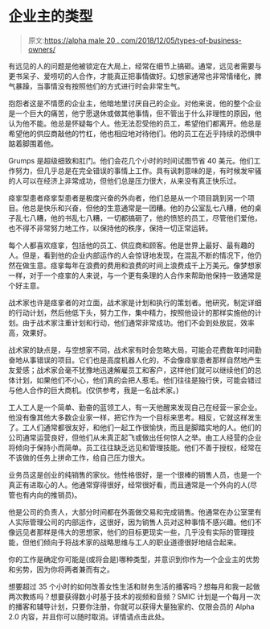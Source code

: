 # 企业主的类型

> 原文:[https://alpha male 20 . com/2018/12/05/types-of-business-owners/](https://alphamale20.com/2018/12/05/types-of-business-owners/)

有远见的人的问题是他被锁定在大局上，经常在细节上搞砸。通常，远见者需要与更书呆子、爱唠叨的人合作，才能真正把事情做好。幻想家通常也非常情绪化，脾气暴躁，当事情没有按照他们的方式进行时会非常生气。

抱怨者这是不情愿的企业主，他暗地里讨厌自己的企业。对他来说，他的整个企业是一个巨大的痛苦，他宁愿退休或做其他事情，但不管出于什么非理性的原因，他认为他不能。他总是怀疑每个人。他无法忍受他的员工，希望他们都离开。他总是希望他的供应商敲他的竹杠，他也相应地对待他们。他的员工在近乎持续的恐惧中踮着脚围着他。

Grumps 是超级细致和肛门。他们会花几个小时的时间试图节省 40 美元。他们工作努力，但几乎总是在完全错误的事情上工作。具有讽刺意味的是，有时候发牢骚的人可以在经济上非常成功，但他们总是压力很大，从来没有真正快乐过。

痉挛型患者痉挛型患者是极度兴奋的外向者，他们总是从一个项目跳到另一个项目。他总是快乐和兴奋，但他的生意通常是一团糟。他的办公室乱七八糟，他的桌子乱七八糟，他的书乱七八糟，一切都搞砸了，他的愤怒的员工，尽管他们爱他，也不得不非常努力地工作，以保持他的秩序，保持一切正常运转。

每个人都喜欢痉挛，包括他的员工、供应商和顾客。他是世界上最好、最有趣的人。但是，看到他的企业内部运作的人会惊讶地发现，在混乱不断的情况下，他仍然在做生意。痉挛每年在浪费的费用和浪费的时间上浪费成千上万美元。像梦想家一样，对于一个痉挛的人来说，与一个更有条理的人合作来帮助他保持一致通常是个好主意。

战术家也许是痉挛者的对立面，战术家是计划和执行的策划者。他研究，制定详细的行动计划，然后他低下头，努力工作，集中精力，按照他设计的那样实施他的计划。由于战术家注重计划和行动，他们通常非常成功。他们不会到处放屁，效率高，效果好。

战术家的缺点是，与空想家不同，战术家有时会忽略大局，可能会花费数年时间勤奋地从事错误的项目。它们也是高度机器人化的，不会像痉挛患者那样自然地产生友爱感；战术家会毫不犹豫地迅速解雇员工和客户，这样他们就可以继续他们的总体计划，如果他们不小心，他们真的会把人惹毛。他们往往是独行侠，可能会错过与他人合作的巨大商机。(仅供参考，我是一名战术家。)

工人工人是一个简单、勤奋的蓝领工人，有一天他醒来发现自己在经营一家企业。他没有像其他大多数企业家一样，把它作为一个目标来思考。相反，它就这样发生了。工人们通常都很友好，和他们一起工作很愉快，而且是脚踏实地的人。他们的公司通常运营良好，但他们从未真正起飞或做出任何惊人之举。由工人经营的企业将倾向于保持小而简单。员工往往缺乏远见和管理技能。他们不善于授权，经常在不该做的任务上拼命工作，给自己压力很大。

业务员这是创业的纯销售的家伙。他性格很好，是一个很棒的销售人员，也是一个真正有进取心的人。他通常穿得很好，经常很好看，而且通常是一个外向的人(尽管也有内向的推销员)。

他是公司的负责人，大部分时间都在外面做交易和完成销售。他通常在办公室里有人实际管理公司的内部运作，这很好，因为销售人员对这种事情不感兴趣。他们不像远见者那样是伟大的思想家，他们的目标更现实一些，几乎没有实际的管理技能，但他们倾向于将战术家的战略思维与工人的职业道德很好地结合起来。

你的工作是确定你可能是(或将会是)哪种类型，并意识到你作为一个企业主的优势和劣势，因为你将两者兼而有之。

想要超过 35 个小时的如何改善女性生活和财务生活的播客吗？想每月和我一起做两次教练吗？想要获得数小时基于技术的视频和音频？SMIC 计划是一个每月一次的播客和辅导计划，只要你注册，你就可以获得大量独家的、仅限会员的 Alpha 2.0 内容，并且你可以随时取消。详情请点击此处。